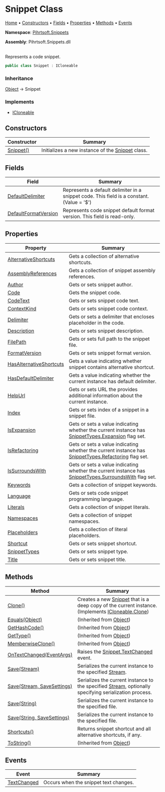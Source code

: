 # Snippet Class

[Home](../../../README.md) &#x2022; [Constructors](#constructors) &#x2022; [Fields](#fields) &#x2022; [Properties](#properties) &#x2022; [Methods](#methods) &#x2022; [Events](#events)

**Namespace**: [Pihrtsoft.Snippets](../README.md)

**Assembly**: Pihrtsoft\.Snippets\.dll

\
Represents a code snippet\.

```csharp
public class Snippet : ICloneable
```

### Inheritance

[Object](https://docs.microsoft.com/en-us/dotnet/api/system.object) &#x2192; Snippet

### Implements

* [ICloneable](https://docs.microsoft.com/en-us/dotnet/api/system.icloneable)

## Constructors

| Constructor | Summary |
| ----------- | ------- |
| [Snippet()](-ctor/README.md) | Initializes a new instance of the [Snippet](./README.md) class\. |

## Fields

| Field | Summary |
| ----- | ------- |
| [DefaultDelimiter](DefaultDelimiter/README.md) | Represents a default delimiter in a snippet code\. This field is a constant\. \(Value = '$'\) |
| [DefaultFormatVersion](DefaultFormatVersion/README.md) | Represents code snippet default format version\. This field is read\-only\. |

## Properties

| Property | Summary |
| -------- | ------- |
| [AlternativeShortcuts](AlternativeShortcuts/README.md) | Gets a collection of alternative shortcuts\. |
| [AssemblyReferences](AssemblyReferences/README.md) | Gets a collection of snippet assembly references\. |
| [Author](Author/README.md) | Gets or sets snippet author\. |
| [Code](Code/README.md) | Gets the snippet code\. |
| [CodeText](CodeText/README.md) | Gets or sets snippet code text\. |
| [ContextKind](ContextKind/README.md) | Gets or sets snippet code context\. |
| [Delimiter](Delimiter/README.md) | Gets or sets a delimiter that encloses placeholder in the code\. |
| [Description](Description/README.md) | Gets or sets snippet description\. |
| [FilePath](FilePath/README.md) | Gets or sets full path to the snippet file\. |
| [FormatVersion](FormatVersion/README.md) | Gets or sets snippet format version\. |
| [HasAlternativeShortcuts](HasAlternativeShortcuts/README.md) | Gets a value indicating whether snippet contains alternative shortcut\. |
| [HasDefaultDelimiter](HasDefaultDelimiter/README.md) | Gets a value indicating whether the current instance has default delimiter\. |
| [HelpUrl](HelpUrl/README.md) | Gets or sets URL the provides additional information about the current instance\. |
| [Index](Index/README.md) | Gets or sets index of a snippet in a snippet file\. |
| [IsExpansion](IsExpansion/README.md) | Gets or sets a value indicating whether the current instance has [SnippetTypes.Expansion](../SnippetTypes/Expansion/README.md) flag set\. |
| [IsRefactoring](IsRefactoring/README.md) | Gets or sets a value indicating whether the current instance has [SnippetTypes.Refactoring](../SnippetTypes/Refactoring/README.md) flag set\. |
| [IsSurroundsWith](IsSurroundsWith/README.md) | Gets or sets a value indicating whether the current instance has [SnippetTypes.SurroundsWith](../SnippetTypes/SurroundsWith/README.md) flag set\. |
| [Keywords](Keywords/README.md) | Gets a collection of snippet keywords\. |
| [Language](Language/README.md) | Gets or sets code snippet programming language\. |
| [Literals](Literals/README.md) | Gets a collection of snippet literals\. |
| [Namespaces](Namespaces/README.md) | Gets a collection of snippet namespaces\. |
| [Placeholders](Placeholders/README.md) | Gets a collection of literal placeholders\. |
| [Shortcut](Shortcut/README.md) | Gets or sets snippet shortcut\. |
| [SnippetTypes](SnippetTypes/README.md) | Gets or sets snippet type\. |
| [Title](Title/README.md) | Gets or sets snippet title\. |

## Methods

| Method | Summary |
| ------ | ------- |
| [Clone()](Clone/README.md) | Creates a new [Snippet](./README.md) that is a deep copy of the current instance\. \(Implements [ICloneable.Clone](https://docs.microsoft.com/en-us/dotnet/api/system.icloneable.clone)\) |
| [Equals(Object)](https://docs.microsoft.com/en-us/dotnet/api/system.object.equals) |  \(Inherited from [Object](https://docs.microsoft.com/en-us/dotnet/api/system.object)\) |
| [GetHashCode()](https://docs.microsoft.com/en-us/dotnet/api/system.object.gethashcode) |  \(Inherited from [Object](https://docs.microsoft.com/en-us/dotnet/api/system.object)\) |
| [GetType()](https://docs.microsoft.com/en-us/dotnet/api/system.object.gettype) |  \(Inherited from [Object](https://docs.microsoft.com/en-us/dotnet/api/system.object)\) |
| [MemberwiseClone()](https://docs.microsoft.com/en-us/dotnet/api/system.object.memberwiseclone) |  \(Inherited from [Object](https://docs.microsoft.com/en-us/dotnet/api/system.object)\) |
| [OnTextChanged(EventArgs)](OnTextChanged/README.md) | Raises the [Snippet.TextChanged](TextChanged/README.md) event\. |
| [Save(Stream)](Save/README.md#Pihrtsoft_Snippets_Snippet_Save_System_IO_Stream_) | Serializes the current instance to the specified [Stream](https://docs.microsoft.com/en-us/dotnet/api/system.io.stream)\. |
| [Save(Stream, SaveSettings)](Save/README.md#Pihrtsoft_Snippets_Snippet_Save_System_IO_Stream_Pihrtsoft_Snippets_SaveSettings_) | Serializes the current instance to the specified [Stream](https://docs.microsoft.com/en-us/dotnet/api/system.io.stream), optionally specifying serialization process\. |
| [Save(String)](Save/README.md#Pihrtsoft_Snippets_Snippet_Save_System_String_) | Serializes the current instance to the specified file\. |
| [Save(String, SaveSettings)](Save/README.md#Pihrtsoft_Snippets_Snippet_Save_System_String_Pihrtsoft_Snippets_SaveSettings_) | Serializes the current instance to the specified file\. |
| [Shortcuts()](Shortcuts/README.md) | Returns snippet shortcut and all alternative shortcuts, if any\. |
| [ToString()](https://docs.microsoft.com/en-us/dotnet/api/system.object.tostring) |  \(Inherited from [Object](https://docs.microsoft.com/en-us/dotnet/api/system.object)\) |

## Events

| Event | Summary |
| ----- | ------- |
| [TextChanged](TextChanged/README.md) | Occurs when the snippet text changes\. |

